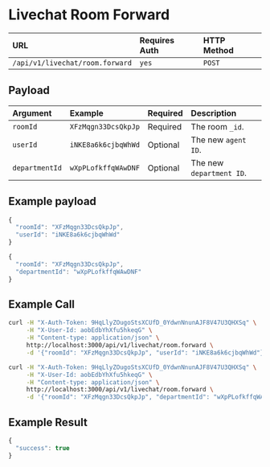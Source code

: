 # Livechat Room Forward

| URL | Requires Auth | HTTP Method |
| :--- | :--- | :--- |
| `/api/v1/livechat/room.forward` | `yes` | `POST` |

## Payload

| Argument | Example | Required | Description |
| :--- | :--- | :--- | :--- |
| `roomId` | `XFzMqgn33DcsQkpJp` | Required | The room `_id`. |
| `userId` | `iNKE8a6k6cjbqWhWd` | Optional | The new `agent ID`. |
| `departmentId` | `wXpPLofkffqWAwDNF` | Optional | The new `department ID`. |

## Example payload

```javascript
{
  "roomId": "XFzMqgn33DcsQkpJp",
  "userId": "iNKE8a6k6cjbqWhWd"
}
```

```javascript
{
  "roomId": "XFzMqgn33DcsQkpJp",
  "departmentId": "wXpPLofkffqWAwDNF"
}
```

## Example Call

```bash
curl -H "X-Auth-Token: 9HqLlyZOugoStsXCUfD_0YdwnNnunAJF8V47U3QHXSq" \
     -H "X-User-Id: aobEdbYhXfu5hkeqG" \
     -H "Content-type: application/json" \
     http://localhost:3000/api/v1/livechat/room.forward \
     -d '{"roomId": "XFzMqgn33DcsQkpJp", "userId": "iNKE8a6k6cjbqWhWd"}'
```

```bash
curl -H "X-Auth-Token: 9HqLlyZOugoStsXCUfD_0YdwnNnunAJF8V47U3QHXSq" \
     -H "X-User-Id: aobEdbYhXfu5hkeqG" \
     -H "Content-type: application/json" \
     http://localhost:3000/api/v1/livechat/room.forward \
     -d '{"roomId": "XFzMqgn33DcsQkpJp", "departmentId": "wXpPLofkffqWAwDNF"}'
```

## Example Result

```javascript
{
  "success": true
}
```

